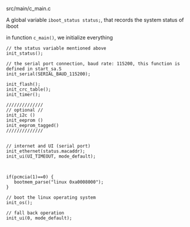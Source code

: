 
src/main/c_main.c

A global variable `iboot_status status;`, that records the system status of iboot

in function `c_main()`, we initialize everything


    // the status variable mentioned above
    init_status();

    // the serial port connection, baud rate: 115200, this function is defined in start_sa.S
    init_serial(SERIAL_BAUD_115200);

    init_flash();
    init_crc_table();
    init_timer();

    //////////////
    // optional //
    init_i2c ()
    init_eeprom ()
    init_eeprom_tagged()
    //////////////


    // internet and UI (serial port)
    init_ethernet(status.macaddr);
    init_ui(UI_TIMEOUT, mode_default);



    if(pcmcia(1)==0) {
       bootmem_parse("linux 0xa0008000");
    }

    // boot the linux operating system
    init_os();

    // fall back operation
    init_ui(0, mode_default);
